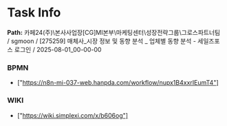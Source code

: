 # Task Info

**Path:** 카페24(주)\본사사업장\[CG]MI본부\마케팅센터\성장전략그룹\그로스파트너팀 / sgmoon / [275259] 매체사_시장 정보 및 동향 분석 _ 업체별 동향 분석 - 세일즈포스 로그인 / 2025-08-01_00-00-00

### BPMN
- ["https://n8n-mi-037-web.hanpda.com/workflow/nupx1B4xxrIEumT4"]

### WIKI
- ["https://wiki.simplexi.com/x/b606og"]

